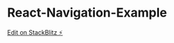 # React-Navigation-Example

[Edit on StackBlitz ⚡️](https://stackblitz.com/edit/stackblitz-starters-1tuqhs)